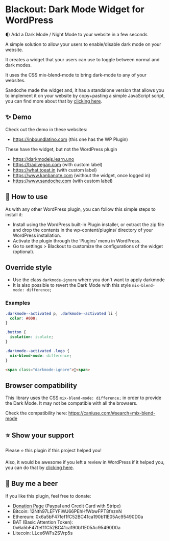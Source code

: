 # Blackout: Dark Mode Widget for WordPress
🌓 Add a Dark Mode / Night Mode to your website in a few seconds

A simple solution to allow your users to enable/disable dark mode on your website.

It creates a widget that your users can use to toggle between normal and dark modes.

It uses the CSS mix-blend-mode to bring dark-mode to any of your websites.

Sandoche made the widget and, it has a standalone version that allows you to implement it on your website by copy+pasting a simple JavaScript script, you can find more about that by [clicking here](https://darkmodejs.learn.uno/).

## ✨ Demo
Check out the demo in these websites:
- https://inboundlatino.com (this one has the WP Plugin)

These have the widget, but not the WordPress plugin

- https://darkmodejs.learn.uno
- https://tradivegan.com (with custom label)
- https://what.toeat.in (with custom label)
- https://www.kanbanote.com (without the widget, once logged in)
- https://www.sandoche.com (with custom label)

## 📖 How to use
As with any other WordPress plugin, you can follow this simple steps to install it:
* Install using the WordPress built-in Plugin installer, or extract the zip file and drop the contents in the wp-content/plugins/ directory of your WordPress installation.
* Activate the plugin through the ‘Plugins’ menu in WordPress.
* Go to settings > Blackout to customize the configurations of the widget (optional).

## Override style
* Use the class `darkmode-ignore` where you don't want to apply darkmode
* It is also possible to revert the Dark Mode with this style `mix-blend-mode: difference;`

### Examples
```css
.darkmode--activated p, .darkmode--activated li {
  color: #000;
}

.button {
  isolation: isolate;
}

.darkmode--activated .logo {
  mix-blend-mode: difference;
}
```
```html
<span class="darkmode-ignore">😬<span>
```

## Browser compatibility
This library uses the CSS `mix-blend-mode: difference;` in order to provide the Dark Mode.
It may not be compatible with all the browsers.

Check the compatibility here: https://caniuse.com/#search=mix-blend-mode

## ⭐ Show your support
Please ⭐ this plugin if this project helped you!

Also, it would be awesome if you left a review in WordPress if it helped you, you can do that by [clicking here](https://wordpress.org/support/plugin/blackout-darkmode-widget/reviews/#new-post).

## 🍺 Buy me a beer 
If you like this plugin, feel free to donate:
* [Donation Page](https://compras.inboundlatino.com/blackout/?ref=github) (Paypal and Credit Card with Stripe)
* Bitcoin: 12Nth97LEFYFiWJ66PEhHfWbwFPT8fnznN
* Ethereum: 0x6a5bF47fef1fC52BC41ca190b11E05Ac95490D0a
* BAT (Basic Attention Token): 0x6a5bF47fef1fC52BC41ca190b11E05Ac95490D0a
* Litecoin: LLce6WFs2SVrp5s